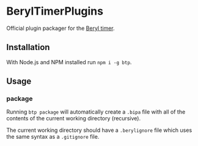 # BerylTimerPlugins

Official plugin packager for the [Beryl timer](https://github.com/BrenekH/beryl#readme).

## Installation

With Node.js and NPM installed run `npm i -g btp`.

## Usage

### package

Running `btp package` will automatically create a `.bipa` file with all of the contents of the current working directory (recursive).

The current working directory should have a `.berylignore` file which uses the same syntax as a `.gitignore` file.
